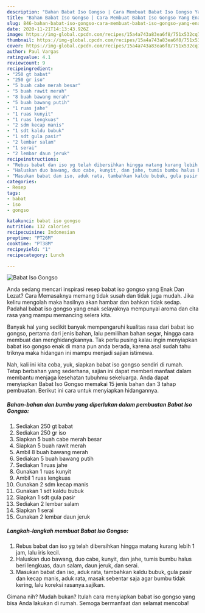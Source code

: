 ```yaml
---
description: "Bahan Babat Iso Gongso | Cara Membuat Babat Iso Gongso Yang Enak dan Simpel"
title: "Bahan Babat Iso Gongso | Cara Membuat Babat Iso Gongso Yang Enak dan Simpel"
slug: 846-bahan-babat-iso-gongso-cara-membuat-babat-iso-gongso-yang-enak-dan-simpel
date: 2020-11-21T14:13:43.926Z
image: https://img-global.cpcdn.com/recipes/15a4a743a83ea6f8/751x532cq70/babat-iso-gongso-foto-resep-utama.jpg
thumbnail: https://img-global.cpcdn.com/recipes/15a4a743a83ea6f8/751x532cq70/babat-iso-gongso-foto-resep-utama.jpg
cover: https://img-global.cpcdn.com/recipes/15a4a743a83ea6f8/751x532cq70/babat-iso-gongso-foto-resep-utama.jpg
author: Paul Vargas
ratingvalue: 4.1
reviewcount: 9
recipeingredient:
- "250 gt babat"
- "250 gr iso"
- "5 buah cabe merah besar"
- "5 buah rawit merah"
- "8 buah bawang merah"
- "5 buah bawang putih"
- "1 ruas jahe"
- "1 ruas kunyit"
- "1 ruas lengkuas"
- "2 sdm kecap manis"
- "1 sdt kaldu bubuk"
- "1 sdt gula pasir"
- "2 lembar salam"
- "1 serai"
- "2 lembar daun jeruk"
recipeinstructions:
- "Rebus babat dan iso yg telah dibersihkan hingga matang kurang lebih 1 jam, lalu iris kecil."
- "Haluskan duo bawang, duo cabe, kunyit, dan jahe, tumis bumbu halus beri lengkuas, daun salam, daun jeruk, dan serai."
- "Masukan babat dan iso, aduk rata, tambahkan kaldu bubuk, gula pasir dan kecap manis, aduk rata, masak sebentar saja agar bumbu tidak kering, lalu koreksi rasanya.sajikan."
categories:
- Resep
tags:
- babat
- iso
- gongso

katakunci: babat iso gongso 
nutrition: 132 calories
recipecuisine: Indonesian
preptime: "PT26M"
cooktime: "PT38M"
recipeyield: "1"
recipecategory: Lunch

---
```



![Babat Iso Gongso](https://img-global.cpcdn.com/recipes/15a4a743a83ea6f8/751x532cq70/babat-iso-gongso-foto-resep-utama.jpg)

Anda sedang mencari inspirasi resep babat iso gongso yang Enak Dan Lezat? Cara Memasaknya memang tidak susah dan tidak juga mudah. Jika keliru mengolah maka hasilnya akan hambar dan bahkan tidak sedap. Padahal babat iso gongso yang enak selayaknya mempunyai aroma dan cita rasa yang mampu memancing selera kita.

Banyak hal yang sedikit banyak mempengaruhi kualitas rasa dari babat iso gongso, pertama dari jenis bahan, lalu pemilihan bahan segar, hingga cara membuat dan menghidangkannya. Tak perlu pusing kalau ingin menyiapkan babat iso gongso enak di mana pun anda berada, karena asal sudah tahu triknya maka hidangan ini mampu menjadi sajian istimewa.




Nah, kali ini kita coba, yuk, siapkan babat iso gongso sendiri di rumah. Tetap berbahan yang sederhana, sajian ini dapat memberi manfaat dalam membantu menjaga kesehatan tubuhmu sekeluarga. Anda dapat menyiapkan Babat Iso Gongso memakai 15 jenis bahan dan 3 tahap pembuatan. Berikut ini cara untuk menyiapkan hidangannya.

<!--inarticleads1-->

##### Bahan-bahan dan bumbu yang diperlukan dalam pembuatan Babat Iso Gongso:

1. Sediakan 250 gt babat
1. Sediakan 250 gr iso
1. Siapkan 5 buah cabe merah besar
1. Siapkan 5 buah rawit merah
1. Ambil 8 buah bawang merah
1. Sediakan 5 buah bawang putih
1. Sediakan 1 ruas jahe
1. Gunakan 1 ruas kunyit
1. Ambil 1 ruas lengkuas
1. Gunakan 2 sdm kecap manis
1. Gunakan 1 sdt kaldu bubuk
1. Siapkan 1 sdt gula pasir
1. Sediakan 2 lembar salam
1. Siapkan 1 serai
1. Gunakan 2 lembar daun jeruk




<!--inarticleads2-->

##### Langkah-langkah membuat Babat Iso Gongso:

1. Rebus babat dan iso yg telah dibersihkan hingga matang kurang lebih 1 jam, lalu iris kecil.
1. Haluskan duo bawang, duo cabe, kunyit, dan jahe, tumis bumbu halus beri lengkuas, daun salam, daun jeruk, dan serai.
1. Masukan babat dan iso, aduk rata, tambahkan kaldu bubuk, gula pasir dan kecap manis, aduk rata, masak sebentar saja agar bumbu tidak kering, lalu koreksi rasanya.sajikan.




Gimana nih? Mudah bukan? Itulah cara menyiapkan babat iso gongso yang bisa Anda lakukan di rumah. Semoga bermanfaat dan selamat mencoba!
